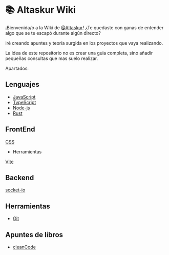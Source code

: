 # 📚 Altaskur Wiki

¡Bienvenida/o a la Wiki de [@Altaskur](https://github.com/altaskur)!
¿Te quedaste con ganas de entender algo que se te escapó durante algún directo?

iré creando apuntes y teoría surgida en los proyectos que vaya realizando.

La idea de este repositorio no es crear una guia completa, sino añadir pequeñas consultas que mas suelo realizar.

Apartados:

## Lenguajes

* [JavaScript](https://github.com/altaskur/Apuntes/blob/main/lenguajes/JavaScript/README.md)
* [TypeScript](https://github.com/altaskur/Apuntes/blob/main/lenguajes/TypeScript/)
* [Node-js](https://github.com/altaskur/Apuntes/blob/main/lenguajes/Node/README.md)
* [Rust](https://github.com/altaskur/Apuntes/blob/main/lenguajes/Rust/README.md)

## FrontEnd

[CSS](https://github.com/altaskur/Apuntes/blob/main/FrontEnd/CSS/README.md)

* Herramientas

[Vite](https://github.com/altaskur/Apuntes/blob/main/FrontEnd/Herramientas/vite.md)

## Backend

[socket-io](https://github.com/altaskur/Apuntes/blob/main/Backend/socket-io.md)

## Herramientas

* [Git](https://github.com/altaskur/Apuntes/blob/main/Herramientas/Git.md)

## Apuntes de libros

* [cleanCode](https://github.com/altaskur/Apuntes/blob/main/Libros/cleanCode.md)

